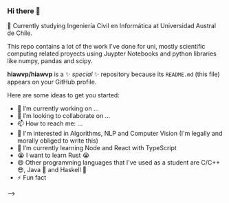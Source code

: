 ### Hi there 👋

🏫 Currently studying Ingeniería Civil en Informática at Universidad Austral de Chile.

This repo contains a lot of the work I've done for uni, mostly scientific computing related proyects using Juypter Notebooks and python libraries like numpy, pandas and scipy.


**hiawvp/hiawvp** is a ✨ _special_ ✨ repository because its `README.md` (this file) appears on your GitHub profile.

Here are some ideas to get you started:

- 🔭 I’m currently working on ...
- 👯 I’m looking to collaborate on ...
- 📫 How to reach me: ...
- 🤔 I'm interested in Algorithms, NLP and Computer Vision (I'm legally and morally obliged to write this)
- 🌱 I’m currently learning Node and React with TypeScript
- 😭 I want to learn Rust 😭
- 😄 Other programming languages that I've used as a student are C/C++ 😎, Java 😬 and Haskell 👀
- ⚡ Fun fact

-->
